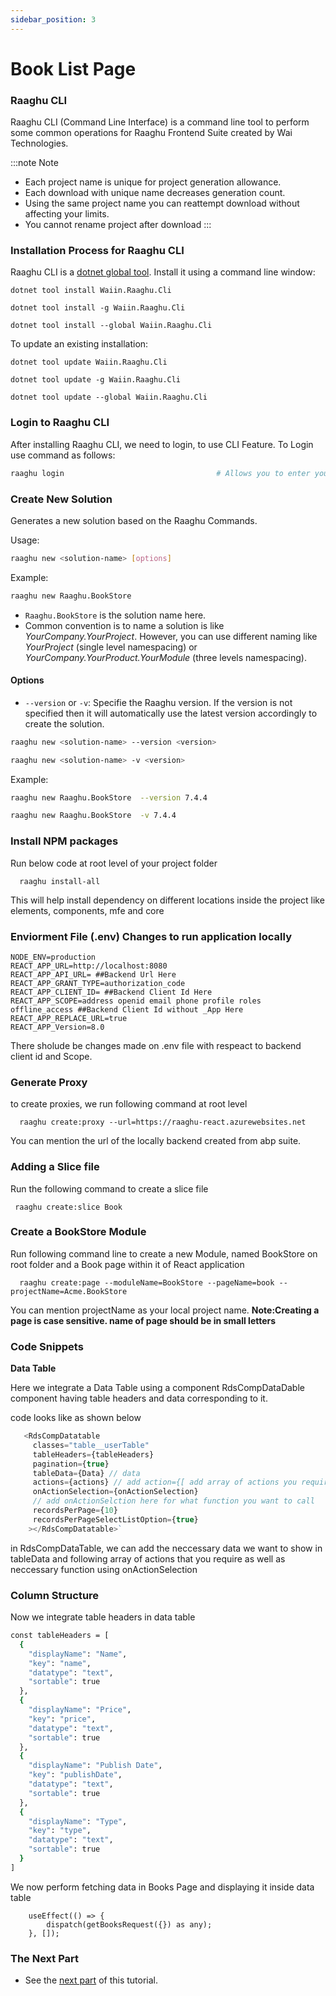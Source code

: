 ```yaml
---
sidebar_position: 3
---
```


# Book List Page

### Raaghu CLI

Raaghu CLI (Command Line Interface) is a command line tool to perform some common operations for Raaghu Frontend Suite created by Wai Technologies.

:::note Note
* Each project name is unique for project generation allowance.  
* Each download with unique name decreases generation count.  
* Using the same project name you can reattempt download without affecting your limits.  
* You cannot rename project after download
:::

### Installation Process for Raaghu CLI

Raaghu CLI is a [dotnet global tool](https://www.nuget.org/packages/Waiin.Raaghu.Cli). Install it using a command line window:

````shell
dotnet tool install Waiin.Raaghu.Cli
````
````shell
dotnet tool install -g Waiin.Raaghu.Cli
````
````shell
dotnet tool install --global Waiin.Raaghu.Cli
````

To update an existing installation:
````shell
dotnet tool update Waiin.Raaghu.Cli
````
````shell
dotnet tool update -g Waiin.Raaghu.Cli
````
````shell
dotnet tool update --global Waiin.Raaghu.Cli
````
### Login to Raaghu CLI

After installing Raaghu CLI, we need to login, to use CLI Feature. To Login use command as follows:

```bash
raaghu login                                  # Allows you to enter your password which is hidden
```

### Create New Solution

Generates a new solution based on the Raaghu Commands.

Usage:

````bash
raaghu new <solution-name> [options]
````

Example:

````bash
raaghu new Raaghu.BookStore
````

* `Raaghu.BookStore` is the solution name here.
* Common convention is to name a solution is like *YourCompany.YourProject*. However, you can use different naming like *YourProject* (single level namespacing) or *YourCompany.YourProduct.YourModule* (three levels namespacing).


#### Options
* `--version` or `-v`: Specifie the Raaghu version. If the version is not specified then it will automatically use the latest version accordingly to create the solution.

````bash
raaghu new <solution-name> --version <version>
````
````bash
raaghu new <solution-name> -v <version>
````

Example:

````bash
raaghu new Raaghu.BookStore  --version 7.4.4
````

````bash
raaghu new Raaghu.BookStore  -v 7.4.4
````


### Install NPM packages

Run below code at root level of your project folder

```shell
  raaghu install-all
```
This will help install dependency on different locations inside the project like elements, components, mfe and core

### Enviorment File (.env) Changes to run application locally

```shell
NODE_ENV=production
REACT_APP_URL=http://localhost:8080
REACT_APP_API_URL= ##Backend Url Here
REACT_APP_GRANT_TYPE=authorization_code
REACT_APP_CLIENT_ID= ##Backend Client Id Here
REACT_APP_SCOPE=address openid email phone profile roles offline_access ##Backend Client Id without _App Here
REACT_APP_REPLACE_URL=true
REACT_APP_Version=8.0

```
There sholude be changes made on .env file with respeact to backend client id and Scope.

### Generate Proxy

to create proxies, we run following command at root level

```shell
  raaghu create:proxy --url=https://raaghu-react.azurewebsites.net
```
You can mention the url of the locally backend created from abp suite.

### Adding a Slice file

Run the following command to create a slice file 

```shell
 raaghu create:slice Book
```

### Create a BookStore Module

Run following command line to create a new Module, named BookStore on root folder and a Book page within it of React application

```shell
  raaghu create:page --moduleName=BookStore --pageName=book --projectName=Acme.BookStore
```
You can mention projectName as your local project name.
**Note:Creating a page is case sensitive. name of page should be in small letters**

### Code Snippets

**Data Table**

Here we integrate a Data Table using a component RdsCompDataDable component having table headers and data corresponding to it.

code looks like as shown below
```javascript
   <RdsCompDatatable
     classes="table__userTable"
     tableHeaders={tableHeaders}
     pagination={true}
     tableData={Data} // data
     actions={actions} // add action={[ add array of actions you require]} here to have action dropdown
     onActionSelection={onActionSelection}
     // add onActionSelction here for what function you want to call
     recordsPerPage={10}
     recordsPerPageSelectListOption={true}
    ></RdsCompDatatable>`
```
in RdsCompDataTable, we can add the neccessary data we want to show in tableData and following array of actions that you require as well as neccessary function using onActionSelection

### Column Structure

Now we integrate table headers in data table 

```bash 
const tableHeaders = [
  { 
    "displayName": "Name",
    "key": "name",
    "datatype": "text", 
    "sortable": true 
  }, 
  { 
    "displayName": "Price", 
    "key": "price", 
    "datatype": "text", 
    "sortable": true 
  }, 
  { 
    "displayName": "Publish Date", 
    "key": "publishDate", 
    "datatype": "text", 
    "sortable": true 
  }, 
  { 
    "displayName": "Type", 
    "key": "type", 
    "datatype": "text", 
    "sortable": true 
  }
]
```

We now perform fetching data in Books Page and displaying it inside data table

```shell
    useEffect(() => {
        dispatch(getBooksRequest({}) as any);
    }, []);
```

### The Next Part

* See the [next part](Creating-Updating-And-Deleting-Book.md) of this tutorial.
